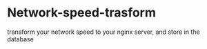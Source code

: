 # Network-speed-trasform
transform your network speed to your nginx server, and store in the database
